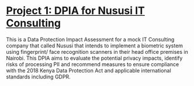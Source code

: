 # [Project 1: DPIA for Nususi IT Consulting](https://github.com/Bwari/Portfolio/blob/main/DPIA%20for%20Nususi%20IT%20Consulting.pdf)

This is a Data Protection Impact Assessment for a mock IT Consulting company that called Nususi that intends to implement a biometric system using fingerprint/ face recognition scanners in their head office premises in Nairobi. This DPIA aims to evaluate the potential privacy impacts, identify risks of processing PII and recommend measures to ensure compliance with the 2018 Kenya Data Protection Act and applicable international standards including GDPR.
